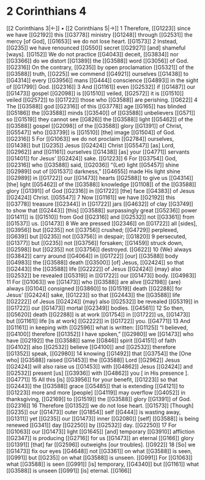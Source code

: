 # 2 Corinthians 4
[[2 Corinthians 3|←]] • [[2 Corinthians 5|→]]
1 Therefore, [[G1223]] since we have [[G2192]] this [[G3778]] ministry [[G1248]] through [[G2531]] the mercy [of God], [[G1653]] we do not lose heart. [[G1573]] 
2 Instead, [[G235]] we have renounced [[G550]] secret [[G2927]] [and] shameful [ways]. [[G152]] We do not practice [[G4043]] deceit, [[G3834]] nor [[G3366]] do we distort [[G1389]] the [[G3588]] word [[G3056]] of God. [[G2316]] On the contrary, [[G235]] by open proclamation [[G5321]] of the [[G3588]] truth, [[G225]] we commend [[G4921]] ourselves [[G1438]] to [[G4314]] every [[G3956]] mans [[G444]] conscience [[G4893]] in the sight of [[G1799]] God. [[G2316]] 
3 And [[G1161]] even [[G2532]] if [[G1487]] our [[G1473]] gospel [[G2098]] is [[G1510]] veiled, [[G2572]] it is [[G1510]] veiled [[G2572]] to [[G1722]] those who [[G3588]] are perishing. [[G622]] 
4 The [[G3588]] god [[G2316]] of this [[G3778]] age [[G165]] has blinded [[G5186]] the [[G3588]] minds [[G3540]] of [[G3588]] unbelievers [[G571]] so [[G1519]] they cannot see [[G826]] the [[G3588]] light [[G5462]] of the [[G3588]] gospel [[G2098]] of the [[G3588]] glory [[G1391]] of Christ, [[G5547]] who [[G3739]] is [[G1510]] [the] image [[G1504]] of God. [[G2316]] 
5 For [[G1063]] we do not proclaim [[G2784]] ourselves, [[G1438]] but [[G235]] Jesus [[G2424]] Christ [[G5547]] [as] Lord, [[G2962]] and [[G1161]] ourselves [[G1438]] [as] your [[G4771]] servants [[G1401]] for Jesus’ [[G2424]] sake. [[G1223]] 
6 For [[G3754]] God, [[G2316]] who [[G3588]] said, [[G2036]] “{Let} light [[G5457]] shine [[G2989]] out of [[G1537]] darkness,” [[G4655]] made His light shine [[G2989]] in [[G1722]] our [[G1473]] hearts [[G2588]] to give us [[G4314]] [the] light [[G5462]] of the [[G3588]] knowledge [[G1108]] of the [[G3588]] glory [[G1391]] of God [[G2316]] in [[G1722]] [the] face [[G4383]] of Jesus [[G2424]] Christ. [[G5547]] 
7 Now [[G1161]] we have [[G2192]] this [[G3778]] treasure [[G2344]] in [[G1722]] jars [[G4632]] of clay [[G3749]] to show that [[G2443]] [this] [[G3588]] surpassingly great [[G5236]] power [[G1411]] is [[G1510]] from God [[G2316]] and [[G2532]] not [[G3361]] from [[G1537]] us. [[G1473]] 
8 We are pressed [[G2346]] on [[G1722]] all [sides], [[G3956]] but [[G235]] not [[G3756]] crushed; [[G4729]] perplexed, [[G639]] but [[G235]] not [[G3756]] in despair; [[G1820]] 
9 persecuted, [[G1377]] but [[G235]] not [[G3756]] forsaken; [[G1459]] struck down, [[G2598]] but [[G235]] not [[G3756]] destroyed. [[G622]] 
10 {We} always [[G3842]] carry around [[G4064]] in [[G1722]] [our] [[G3588]] body [[G4983]] the [[G3588]] death [[G3500]] [of] Jesus, [[G2424]] so that [[G2443]] the [[G3588]] life [[G2222]] of Jesus [[G2424]] {may} also [[G2532]] be revealed [[G5319]] in [[G1722]] our [[G1473]] body. [[G4983]] 
11 For [[G1063]] we [[G1473]] who [[G3588]] are alive [[G2198]] {are} always [[G104]] consigned [[G3860]] to [[G1519]] death [[G2288]] for Jesus’ [[G2424]] sake, [[G1223]] so that [[G2443]] the [[G3588]] life [[G2222]] of Jesus [[G2424]] {may} also [[G2532]] be revealed [[G5319]] in [[G1722]] our [[G1473]] mortal [[G2349]] bodies. [[G4561]] 
12 So then, [[G5620]] death [[G2288]] is at work [[G1754]] in [[G1722]] us, [[G1473]] but [[G1161]] life [is at work] [[G2222]] in [[G1722]] you. [[G4771]] 
13 And [[G1161]] in keeping with [[G2596]] what is written: [[G1125]] “I believed, [[G4100]] therefore [[G1352]] I have spoken,” [[G2980]] we [[G1473]] who have [[G2192]] the [[G3588]] same [[G846]] spirit [[G4151]] of faith [[G4102]] also [[G2532]] believe [[G4100]] and [[G2532]] therefore [[G1352]] speak, [[G2980]] 
14 knowing [[G1492]] that [[G3754]] the [One who] [[G3588]] raised [[G1453]] the [[G3588]] Lord [[G2962]] Jesus [[G2424]] will also raise us [[G1453]] with [[G4862]] Jesus [[G2424]] and [[G2532]] present [us] [[G3936]] with [[G4862]] you [ in His presence ]. [[G4771]] 
15 All this [is] [[G3956]] for your benefit, [[G1223]] so that [[G2443]] the [[G3588]] grace [[G5485]] that is extending [[G4121]] to [[G1223]] more and more [people] [[G4119]] may overflow [[G4052]] in thanksgiving, [[G2169]] to [[G1519]] the [[G3588]] glory [[G1391]] of God. [[G2316]] 
16 Therefore [[G1352]] we do not lose heart. [[G1573]] [Though] [[G235]] our [[G1473]] outer [[G1854]] self [[G444]] is wasting away, [[G1311]] yet [[G235]] our [[G1473]] inner [[G2080]] [self] [[G3588]] is being renewed [[G341]] day [[G2250]] by [[G2532]] day. [[G2250]] 
17 For [[G1063]] our [[G1473]] light [[G1645]] [and] temporary [[G3910]] affliction [[G2347]] is producing [[G2716]] for us [[G1473]] an eternal [[G166]] glory [[G1391]] [that] far [[G2596]] outweighs [our troubles]. [[G922]] 
18 [So] we [[G1473]] fix our eyes [[G4648]] not [[G3361]] on what [[G3588]] is seen, [[G991]] but [[G235]] on what [[G3588]] is unseen. [[G991]] For [[G1063]] what [[G3588]] is seen [[G991]] [is] temporary, [[G4340]] but [[G1161]] what [[G3588]] is unseen [[G991]] [is] eternal. [[G166]] 
